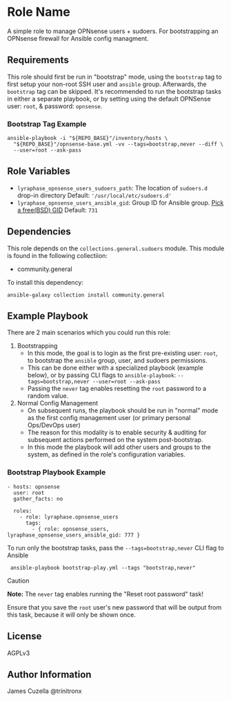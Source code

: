 # Role Name

A simple role to manage OPNsense users + sudoers.
For bootstrapping an OPNsense firewall for Ansible config managment.

## Requirements

This role should first be run in "bootstrap" mode, using the
`bootstrap` tag to first setup your non-root SSH user and `ansible` group.
Afterwards, the `bootstrap` tag can be skipped. It's recommended to run the
bootstrap tasks in either a separate playbook, or by setting using the default
OPNSense user: `root`, & password: `opnsense`.

### Bootstrap Tag Example

    ansible-playbook -i "${REPO_BASE}"/inventory/hosts \
      "${REPO_BASE}"/opnsense-base.yml -vv --tags=bootstrap,never --diff \
      --user=root --ask-pass

## Role Variables

- `lyraphase_opnsense_users_sudoers_path`: The location of `sudoers.d` drop-in directory
   Default: `'/usr/local/etc/sudoers.d'`
- `lyraphase_opnsense_users_ansible_gid`: Group ID for Ansible group.
   [Pick a free(BSD) GID][1]
   Default: `731`

## Dependencies

This role depends on the `collections.general.sudoers` module.
This module is found in the following collectiion:

- community.general

To install this dependency:

    ansible-galaxy collection install community.general

## Example Playbook

There are 2 main scenarios which you could run this role:

1. Bootstrapping
   - In this mode, the goal is to login as the first pre-existing user: `root`,
     to bootstrap the `ansible` group, user, and sudoers permissions.
   - This can be done either with a specialized playbook (example below), or by
     passing CLI flags to
     `ansible-playbook`: `--tags=bootstrap,never --user=root --ask-pass`
   - Passing the `never` tag enables resetting the `root` password to a random value.
2. Normal Config Management
   - On subsequent runs, the playbook should be run in "normal" mode as the
     first config management user (or primary personal Ops/DevOps user)
   - The reason for this modality is to enable security & auditing for subsequent
     actions performed on the system post-bootstrap.
   - In this mode the playbook will add other users and groups to the system,
     as defined in the role's configuration variables.

### Bootstrap Playbook Example

    - hosts: opnsense
      user: root
      gather_facts: no
       
      roles:
        - role: lyraphase.opnsense_users
          tags:
            - { role: opnsense_users, lyraphase_opnsense_users_ansible_gid: 777 }

To run only the bootstrap tasks, pass the `--tags=bootstrap,never` CLI flag to Ansible

     ansible-playbook bootstrap-play.yml --tags "bootstrap,never"

> [!CAUTION]
> **Note:** The `never` tag enables running the "Reset root password" task!
> 
> Ensure that you save the `root` user's new password that will be output from
> this task, because it will only be shown once.

## License

AGPLv3

## Author Information

James Cuzella @trinitronx

[1]: https://cgit.freebsd.org/ports/tree/GIDs

